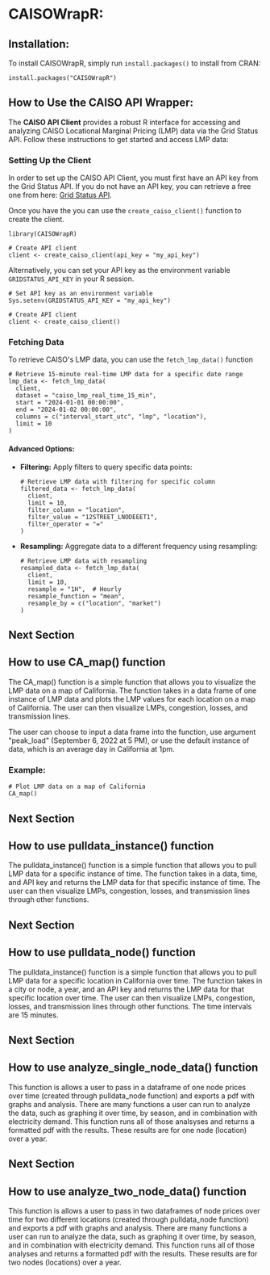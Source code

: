 # CAISOWrapR:

## Installation:

To install CAISOWrapR, simply run `install.packages()` to install from CRAN:

```{r}
install.packages("CAISOWrapR")
```

## How to Use the CAISO API Wrapper:

The **CAISO API Client** provides a robust R interface for accessing and analyzing CAISO Locational Marginal Pricing (LMP) data via the Grid Status API. Follow these instructions to get started and access LMP data:

### Setting Up the Client

In order to set up the CAISO API Client, you must first have an API key from the Grid Status API. If you do not have an API key, you can retrieve a free one from here: [Grid Status API](https://www.gridstatus.io/api).

Once you have the you can use the `create_caiso_client()` function to create the client.

```{r}
library(CAISOWrapR)

# Create API client
client <- create_caiso_client(api_key = "my_api_key")
```

Alternatively, you can set your API key as the environment variable `GRIDSTATUS_API_KEY` in your R session.

```{r}
# Set API key as an environment variable
Sys.setenv(GRIDSTATUS_API_KEY = "my_api_key")

# Create API client
client <- create_caiso_client()
```

### Fetching Data

To retrieve CAISO's LMP data, you can use the `fetch_lmp_data()` function

```{r}
# Retrieve 15-minute real-time LMP data for a specific date range
lmp_data <- fetch_lmp_data(
  client,
  dataset = "caiso_lmp_real_time_15_min",
  start = "2024-01-01 00:00:00",
  end = "2024-01-02 00:00:00",
  columns = c("interval_start_utc", "lmp", "location"),
  limit = 10
)
```

#### Advanced Options:

-   **Filtering:** Apply filters to query specific data points:

    ```{r}
    # Retrieve LMP data with filtering for specific column
    filtered_data <- fetch_lmp_data(
      client,
      limit = 10,
      filter_column = "location",
      filter_value = "12STREET_LNODEEET1",
      filter_operator = "="
    )
    ```

-   **Resampling:** Aggregate data to a different frequency using resampling:

    ```{r}
    # Retrieve LMP data with resampling
    resampled_data <- fetch_lmp_data(
      client,
      limit = 10,
      resample = "1H",  # Hourly
      resample_function = "mean",
      resample_by = c("location", "market")
    )
    ```

## Next Section

## How to use CA_map() function

The CA_map() function is a simple function that allows you to visualize the LMP data on a map of California. The function takes in a data frame of one instance of LMP data and plots the LMP values for each location on a map of California. The user can then visualize LMPs, congestion, losses, and transmission lines.

The user can choose to input a data frame into the function, use argument "peak_load" (September 6, 2022 at 5 PM), or use the default instance of data, which is an average day in California at 1pm. 
### Example:
```{r}
# Plot LMP data on a map of California
CA_map()
```

## Next Section

## How to use pulldata_instance() function

The pulldata_instance() function is a simple function that allows you to pull LMP data for a specific instance of time. The function takes in a data, time, and API key and returns the LMP data for that specific instance of time. The user can then visualize LMPs, congestion, losses, and transmission lines through other functions.

## Next Section

## How to use pulldata_node() function

The pulldata_instance() function is a simple function that allows you to pull LMP data for a specific location in California over time. The function takes in a city or node, a year, and an API key and returns the LMP data for that specific location over time. The user can then visualize LMPs, congestion, losses, and transmission lines through other functions. The time intervals are 15 minutes.

## Next Section

## How to use analyze_single_node_data() function

This function is allows a user to pass in a dataframe of one node prices over time (created through pulldata_node function) and exports a pdf with graphs and analysis. There are many functions a user can run to analyze the data, such as graphing it over time, by season, and in combination with electricity demand. This function runs all of those analsyses and returns a formatted pdf with the results. These results are for one node (location) over a year.

## Next Section

## How to use analyze_two_node_data() function

This function is allows a user to pass in two dataframes of node prices over time for two different locations (created through pulldata_node function) and exports a pdf with graphs and analysis. There are many functions a user can run to analyze the data, such as graphing it over time, by season, and in combination with electricity demand. This function runs all of those analyses and returns a formatted pdf with the results. These results are for two nodes (locations) over a year.
